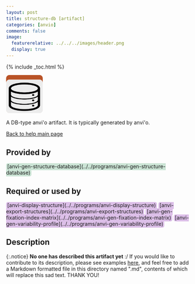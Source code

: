 ```yaml
---
layout: post
title: structure-db [artifact]
categories: [anvio]
comments: false
image:
  featurerelative: ../../../images/header.png
  display: true
---
```



{% include _toc.html %}


<img src="../../images/icons/DB.png" alt="DB" style="width:100px; border:none" />

A DB-type anvi'o artifact. It is typically generated by anvi'o.

[Back to help main page](../../)

## Provided by


<p style="text-align: left" markdown="1"><span style="background:#cbe4d5; padding: 0px 3px 2px 3px; border-radius: 5px;">[anvi-gen-structure-database](../../programs/anvi-gen-structure-database)</span></p>


## Required or used by

<p style="text-align: left" markdown="1"><span style="background:#dcbfe8; padding: 0px 3px 2px 3px; border-radius: 5px;">[anvi-display-structure](../../programs/anvi-display-structure)</span> <span style="background:#dcbfe8; padding: 0px 3px 2px 3px; border-radius: 5px;">[anvi-export-structures](../../programs/anvi-export-structures)</span> <span style="background:#dcbfe8; padding: 0px 3px 2px 3px; border-radius: 5px;">[anvi-gen-fixation-index-matrix](../../programs/anvi-gen-fixation-index-matrix)</span> <span style="background:#dcbfe8; padding: 0px 3px 2px 3px; border-radius: 5px;">[anvi-gen-variability-profile](../../programs/anvi-gen-variability-profile)</span></p>

## Description

{:.notice}
**No one has described this artifact yet** :/ If you would like to contribute to its description, please see examples [here](https://github.com/merenlab/anvio/tree/master/anvio/docs), and feel free to add a Markdown formatted file in this directory named ".md", contents of which will replace this sad text. THANK YOU!

